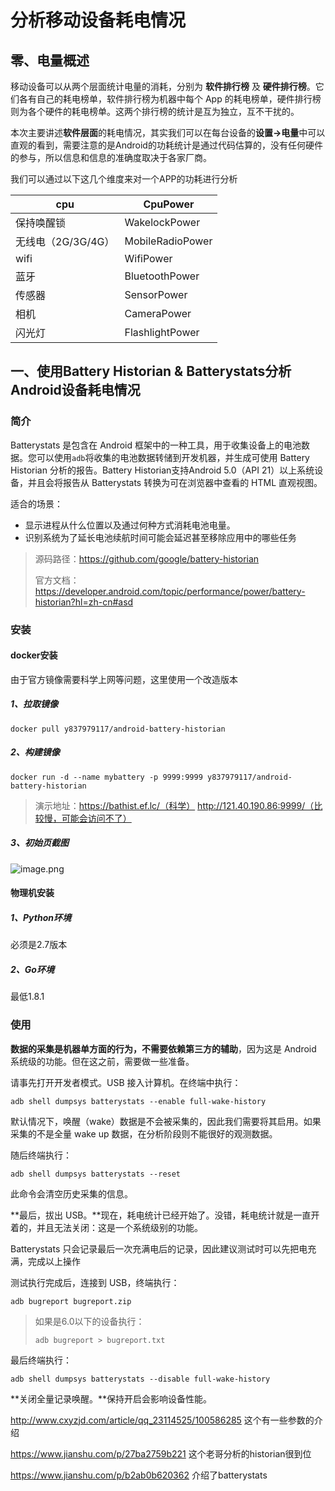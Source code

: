 # 分析移动设备耗电情况

## 零、电量概述

移动设备可以从两个层面统计电量的消耗，分别为 **软件排行榜** 及 **硬件排行榜**。它们各有自己的耗电榜单，软件排行榜为机器中每个 App 的耗电榜单，硬件排行榜则为各个硬件的耗电榜单。这两个排行榜的统计是互为独立，互不干扰的。

本次主要讲述**软件层面**的耗电情况，其实我们可以在每台设备的**设置→电量**中可以直观的看到，需要注意的是Android的功耗统计是通过代码估算的，没有任何硬件的参与，所以信息和信息的准确度取决于各家厂商。

我们可以通过以下这几个维度来对一个APP的功耗进行分析

| cpu                | CpuPower         |
| ------------------ | ---------------- |
| 保持唤醒锁         | WakelockPower    |
| 无线电（2G/3G/4G） | MobileRadioPower |
| wifi               | WifiPower        |
| 蓝牙               | BluetoothPower   |
| 传感器             | SensorPower      |
| 相机               | CameraPower      |
| 闪光灯             | FlashlightPower  |

## 一、使用Battery Historian & Batterystats分析Android设备耗电情况

### 简介

Batterystats 是包含在 Android 框架中的一种工具，用于收集设备上的电池数据。您可以使用```adb```将收集的电池数据转储到开发机器，并生成可使用 Battery Historian 分析的报告。Battery Historian支持Android 5.0（API 21）以上系统设备，并且会将报告从 Batterystats 转换为可在浏览器中查看的 HTML 直观视图。

适合的场景：

- 显示进程从什么位置以及通过何种方式消耗电池电量。
- 识别系统为了延长电池续航时间可能会延迟甚至移除应用中的哪些任务

>源码路径：https://github.com/google/battery-historian
>
>官方文档：https://developer.android.com/topic/performance/power/battery-historian?hl=zh-cn#asd



### 安装



#### docker安装

由于官方镜像需要科学上网等问题，这里使用一个改造版本

##### 1、拉取镜像

```
docker pull y837979117/android-battery-historian
```

##### 2、构建镜像

```
docker run -d --name mybattery -p 9999:9999 y837979117/android-battery-historian
```

>演示地址：https://bathist.ef.lc/（科学）  http://121.40.190.86:9999/（比较慢，可能会访问不了） 

##### 3、初始页截图

![image.png](https://i.loli.net/2021/08/02/zgNCbwoIeV3ESBW.png)



#### 物理机安装

##### 1、Python环境

必须是2.7版本

##### 2、Go环境

最低1.8.1



### 使用

**数据的采集是机器单方面的行为，不需要依赖第三方的辅助**，因为这是 Android 系统级的功能。但在这之前，需要做一些准备。

请事先打开开发者模式。USB 接入计算机。在终端中执行：

```
adb shell dumpsys batterystats --enable full-wake-history
```

默认情况下，唤醒（wake）数据是不会被采集的，因此我们需要将其启用。如果采集的不是全量 wake up 数据，在分析阶段则不能很好的观测数据。

随后终端执行：

```
adb shell dumpsys batterystats --reset
```

此命令会清空历史采集的信息。

**最后，拔出 USB。**现在，耗电统计已经开始了。没错，耗电统计就是一直开着的，并且无法关闭：这是一个系统级别的功能。

Batterystats 只会记录最后一次充满电后的记录，因此建议测试时可以先把电充满，完成以上操作

测试执行完成后，连接到 USB，终端执行：

```
adb bugreport bugreport.zip
```

>如果是6.0以下的设备执行：
>
>```
>adb bugreport > bugreport.txt
>```



最后终端执行：

```
adb shell dumpsys batterystats --disable full-wake-history
```

**关闭全量记录唤醒。**保持开启会影响设备性能。

















http://www.cxyzjd.com/article/qq_23114525/100586285   这个有一些参数的介绍

https://www.jianshu.com/p/27ba2759b221 这个老哥分析的historian很到位

https://www.jianshu.com/p/b2ab0b620362 介绍了batterystats